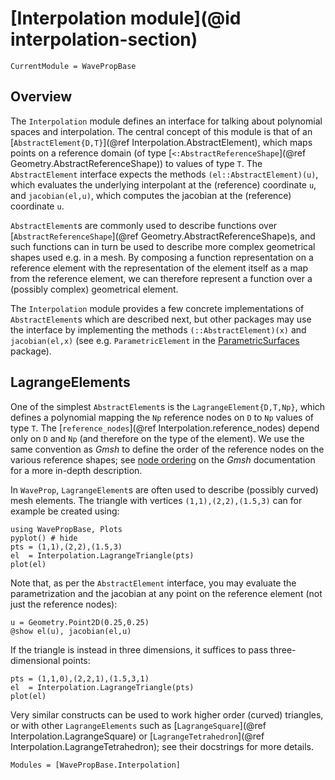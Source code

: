 # [Interpolation module](@id interpolation-section)

```@meta
CurrentModule = WavePropBase
```

## Overview

The `Interpolation` module defines an interface for talking about polynomial
spaces and interpolation. The central concept of this module is that of an
[`AbstractElement{D,T}`](@ref Interpolation.AbstractElement), which maps points
on a reference domain (of type [`<:AbstractReferenceShape`](@ref
Geometry.AbstractReferenceShape)) to values of type `T`. The `AbstractElement`
interface expects the methods `(el::AbstractElement)(u)`, which evaluates the
underlying interpolant at the (reference) coordinate `u`, and `jacobian(el,u)`,
which computes the jacobian at the (reference) coordinate `u`.

`AbstractElement`s are commonly used to describe functions over
[`AbstractReferenceShape`](@ref Geometry.AbstractReferenceShape)s, and such
functions can in turn be used to describe more complex geometrical shapes used
e.g. in a mesh. By composing a function representation on a reference element
with the representation of the element itself as a map from the reference
element, we can therefore represent a function over a (possibly complex)
geometrical element.

The `Interpolation` module provides a few concrete implementations of
`AbstractElement`s which are described next, but other packages may use the
interface by implementing the methods `(::AbstractElement)(x)` and
`jacobian(el,x)` (see e.g. `ParametricElement` in the
[ParametricSurfaces](https://github.com/WaveProp/ParametricSurfaces.git)
package).

## LagrangeElements

One of the simplest `AbstractElement`s is the `LagrangeElement{D,T,Np}`, which
defines a polynomial mapping the `Np` reference nodes on `D` to `Np` values of
type `T`. The [`reference_nodes`](@ref Interpolation.reference_nodes) depend
only on `D` and `Np` (and therefore on the type of the element). We use the same
convention as *Gmsh* to define the order of the reference nodes on the various
reference shapes; see [node
ordering](https://gmsh.info/doc/texinfo/gmsh.html#Node-ordering) on the *Gmsh*
documentation for a more in-depth description. 

In `WaveProp`, `LagrangeElement`s are often used to describe (possibly curved)
mesh elements. The triangle with vertices `(1,1),(2,2),(1.5,3)` can for example
be created using:

```@example triangle-element
using WavePropBase, Plots
pyplot() # hide
pts = (1,1),(2,2),(1.5,3)
el  = Interpolation.LagrangeTriangle(pts)
plot(el)
```

Note that, as per the `AbstractElement` interface, you may evaluate the
parametrization and the jacobian at any point on the reference element (not just
the reference nodes):

```@example triangle-element
u = Geometry.Point2D(0.25,0.25)
@show el(u), jacobian(el,u)
```

If the triangle is instead in three dimensions, it suffices to pass
three-dimensional points:

```@example triangle-element
pts = (1,1,0),(2,2,1),(1.5,3,1)
el  = Interpolation.LagrangeTriangle(pts)
plot(el)
```

Very similar constructs can be used to work higher order (curved) triangles, or
with other `LagrangeElements` such as [`LagrangeSquare`](@ref
Interpolation.LagrangeSquare) or [`LagrangeTetrahedron`](@ref
Interpolation.LagrangeTetrahedron); see their docstrings for more details.

```@index
Modules = [WavePropBase.Interpolation]
```
